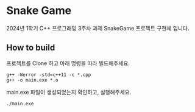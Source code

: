 # Snake Game
2024년 1학기 C++ 프로그래밍 3주차 과제 SnakeGame 프로젝트 구현체 입니다.

## How to build
프로젝트를 Clone 하고 아래 명령을 따라 빌드해주세요.

```
g++ -Werror -std=c++11 -c *.cpp
g++ -o main.exe *.o
```

main.exe 파일이 생성되었는지 확인하고, 실행해주세요.
```
./main.exe
```
